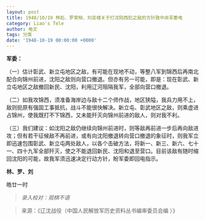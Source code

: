 ```yaml
---
layout: post
title: 1948/10/19 林彪、罗荣桓、刘亚楼关于打沈阳西犯之敌的方针致中央军委电
category: Liao's Tele
author: 电文
tags: 分类
date: '1948-10-19 00:00:00 +0000'
---
```

**军委：**

（一）估计彰武、新立屯地区之敌，有可能在现地不动，等整八军到锦西后再南北配合向锦州前进，沈阳之敌则向营口撤退。但亦有另一可能，即是：现在彰武、新立屯地区之敌撤回新民、沈阳，利用辽河阻隔我军，全部向营口撤退。

（二）如我攻锦西，须准备海岸边与敌十二个师作战，地区狭隘，我兵力用不上，敌则扼原有强固工事抵抗，战斗不能很快解决。新立屯、彰武地区之敌，则乘虚进占锦州，使我既打不下锦西，又未能歼灭向锦州前进的敌人，则对我不利。

（三）我们建议：如沈阳之敌仍继续向锦州前进时，则等敌再前进一步后再向敌进攻；但有若干征候敌不再前进，或有向沈阳撤退转向营口撤退的象征时，则我军立即迅速包围彰武、新立屯两处敌人，以各个击破方法，将新一、新三、新六、七十一、四十九军全部歼灭，使之不能退回新民、沈阳和退至营口。目前该敌有随时缩回沈阳的可能，故我军须迅速决定行动方针，盼军委即回电指示。

**林、罗、刘**

皓廿一时



> *录入校对：观棋不语*

> 来源：《辽沈战役（中国人民解放军历史资料丛书编审委员会编 ）》
